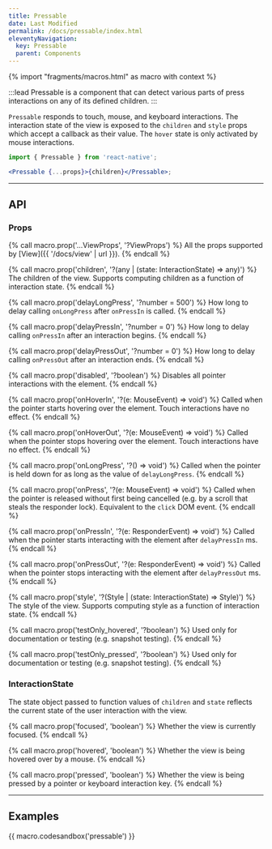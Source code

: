 ```yaml
---
title: Pressable
date: Last Modified
permalink: /docs/pressable/index.html
eleventyNavigation:
  key: Pressable
  parent: Components
---
```


{% import "fragments/macros.html" as macro with context %}

:::lead
Pressable is a component that can detect various parts of press interactions on any of its defined children.
:::

`Pressable` responds to touch, mouse, and keyboard interactions. The interaction state of the view is exposed to the `children` and `style` props which accept a callback as their value. The `hover` state is only activated by mouse interactions.

```jsx
import { Pressable } from 'react-native';

<Pressable {...props}>{children}</Pressable>;
```

---

## API

### Props

{% call macro.prop('...ViewProps', '?ViewProps') %}
All the props supported by [View]({{ '/docs/view' | url }}).
{% endcall %}

{% call macro.prop('children', '?(any | (state: InteractionState) => any)') %}
The children of the view. Supports computing children as a function of interaction state.
{% endcall %}

{% call macro.prop('delayLongPress', '?number = 500') %}
How long to delay calling `onLongPress` after `onPressIn` is called.
{% endcall %}

{% call macro.prop('delayPressIn', '?number = 0') %}
How long to delay calling `onPressIn` after an interaction begins.
{% endcall %}

{% call macro.prop('delayPressOut', '?number = 0') %}
How long to delay calling `onPressOut` after an interaction ends.
{% endcall %}

{% call macro.prop('disabled', '?boolean') %}
Disables all pointer interactions with the element.
{% endcall %}

{% call macro.prop('onHoverIn', '?(e: MouseEvent) => void') %}
Called when the pointer starts hovering over the element. Touch interactions have no effect.
{% endcall %}

{% call macro.prop('onHoverOut', '?(e: MouseEvent) => void') %}
Called when the pointer stops hovering over the element. Touch interactions have no effect.
{% endcall %}

{% call macro.prop('onLongPress', '?() => void') %}
Called when the pointer is held down for as long as the value of `delayLongPress`.
{% endcall %}

{% call macro.prop('onPress', '?(e: MouseEvent) => void') %}
Called when the pointer is released without first being cancelled (e.g. by a scroll that steals the responder lock). Equivalent to the `click` DOM event. 
{% endcall %}

{% call macro.prop('onPressIn', '?(e: ResponderEvent) => void') %}
Called when the pointer starts interacting with the element after `delayPressIn` ms.
{% endcall %}

{% call macro.prop('onPressOut', '?(e: ResponderEvent) => void') %}
Called when the pointer stops interacting with the element after `delayPressOut` ms.
{% endcall %}

{% call macro.prop('style', '?(Style | (state: InteractionState) => Style)') %}
The style of the view. Supports computing style as a function of interaction state.
{% endcall %}

{% call macro.prop('testOnly_hovered', '?boolean') %}
Used only for documentation or testing (e.g. snapshot testing).
{% endcall %}

{% call macro.prop('testOnly_pressed', '?boolean') %}
Used only for documentation or testing (e.g. snapshot testing).
{% endcall %}

### InteractionState

The state object passed to function values of `children` and `state` reflects the current state of the user interaction with the view.

{% call macro.prop('focused', 'boolean') %}
Whether the view is currently focused.
{% endcall %}

{% call macro.prop('hovered', 'boolean') %}
Whether the view is being hovered over by a mouse.
{% endcall %}

{% call macro.prop('pressed', 'boolean') %}
Whether the view is being pressed by a pointer or keyboard interaction key.
{% endcall %}

---

## Examples

{{ macro.codesandbox('pressable') }}
